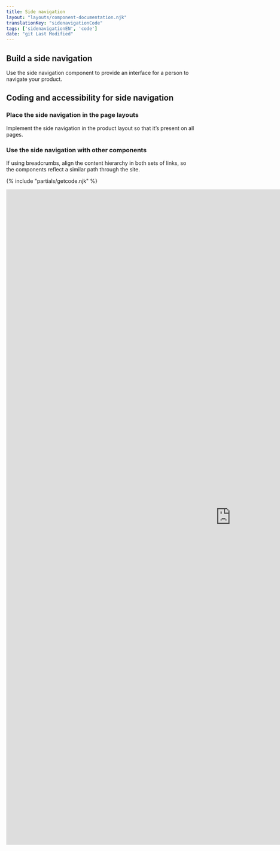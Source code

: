 ```yaml
---
title: Side navigation
layout: "layouts/component-documentation.njk"
translationKey: "sidenavigationCode"
tags: ['sidenavigationEN', 'code']
date: "git Last Modified"
---
```


## Build a side navigation

Use the side navigation component to provide an interface for a person to navigate your product.

## Coding and accessibility for side navigation

### Place the side navigation in the page layouts

Implement the side navigation in the product layout so that it’s present on all pages.

### Use the side navigation with other components

If using breadcrumbs, align the content hierarchy in both sets of links, so the components reflect a similar path through the site.

{% include "partials/getcode.njk" %}

<div class="iframe-container">
  <iframe
    title="Overview of gcds-side-nav properties and events."
    src="https://cds-snc.github.io/gcds-components/iframe.html?viewMode=docs&singleStory=true&id=components-side-navigation--events-properties"
    width="1200"
    height="1750"
    style="display: block; margin: 0 auto;"
    frameBorder="0"
    allow="clipboard-write"
  ></iframe>
</div>
